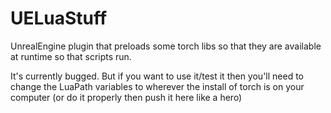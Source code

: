 # UELuaStuff
UnrealEngine plugin that preloads some torch libs so that they are available at runtime so that scripts run.

It's currently bugged. But if you want to use it/test it then you'll need to change the LuaPath variables to wherever the install of torch is on your computer
(or do it properly then push it here like a hero)

